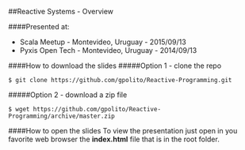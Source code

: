 ##Reactive Systems - Overview

####Presented at:
- Scala Meetup - Montevideo, Uruguay - 2015/09/13
- Pyxis Open Tech - Montevideo, Uruguay - 2014/09/13

####How to download the slides
#####Option 1 - clone the repo
```
$ git clone https://github.com/gpolito/Reactive-Programming.git
```
#####Option 2 - download a zip file 
```
$ wget https://github.com/gpolito/Reactive-Programming/archive/master.zip
```
####How to open the slides
To view the presentation just open in you favorite web browser the **index.html** file that is in the root folder. 
